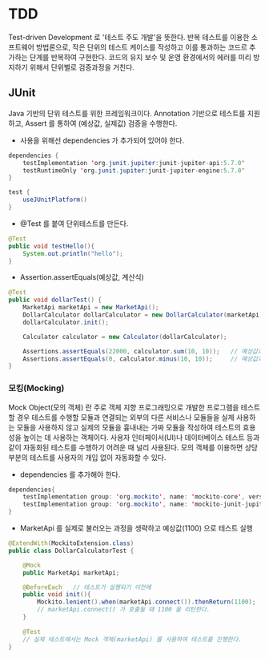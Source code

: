# TDD 
Test-driven Development 로 '테스트 주도 개발'을 뜻한다. 반복 테스트를 이용한 소프트웨어 방법론으로, 작은 단위의 테스트 케이스를 작성하고 이를 통과하는 코드르 추가하는 단계를 반복하여 구현한다. 코드의 유지 보수 및 운영 환경에서의 에러를 미리 방지하기 위해서 단위별로 검증과정을 거친다. 

## JUnit
Java 기반의 단위 테스트를 위한 프레임워크이다. Annotation 기반으로 테스트를 지원하고, Assert 를 통하여 (예상값, 실제값) 검증을 수행한다. 

- 사용을 위해선 dependencies 가 추가되어 있어야 한다.
```java
dependencies {
    testImplementation 'org.junit.jupiter:junit-jupiter-api:5.7.0'
    testRuntimeOnly 'org.junit.jupiter:junit-jupiter-engine:5.7.0'
}

test {
    useJUnitPlatform()
}
```

- @Test 를 붙여 단위테스트를 만든다.
```java
@Test
public void testHello(){
    System.out.println("hello");
}
```
- Assertion.assertEquals(예상값, 계산식)
```java
@Test
public void dollarTest() {
    MarketApi marketApi = new MarketApi();
    DollarCalculator dollarCalculator = new DollarCalculator(marketApi);
    dollarCalculator.init();

    Calculator calculator = new Calculator(dollarCalculator);

    Assertions.assertEquals(22000, calculator.sum(10, 10));   // 예상값과 계산식의 결과값이 같으면 테스트를 통과한다.
    Assertions.assertEquals(0, calculator.minus(10, 10));     // 예상값과 계산식의 결과값이 다르면 테스트를 실패하고 값을 알려준다.
}
```

### 모킹(Mocking) 
Mock Object(모의 객체) 란 주로 객체 지향 프로그래밍으로 개발한 프로그램을 테스트할 경우 테스트를 수행할 모듈과 연결되는 외부의 다른 서비스나 모듈들을 실제 사용하는 모듈을 사용하지 않고 실제의 모듈을 흉내내는 가짜 모듈을 작성하여 테스트의 효용성을 높이는 데 사용하는 객체이다. 사용자 인터페이서(UI)나 데이터베이스 테스트 등과 같이 자동화된 테스트를 수행하기 어려운 때 널리 사용된다. 모의 객체를 이용하면 상당 부분의 테스트를 사용자의 개입 없이 자동화할 수 있다.

- dependencies 를 추가해야 한다.
```java
dependencies{
    testImplementation group: 'org.mockito', name: 'mockito-core', version: '3.11.2'
    testImplementation group: 'org.mockito', name: 'mockito-junit-jupiter', version: '3.10.0'
}
```
- MarketApi 를 실제로 불러오는 과정을 생략하고 예상값(1100) 으로 테스트 실행
```java
@ExtendWith(MockitoExtension.class)
public class DollarCalculatorTest {

    @Mock
    public MarketApi marketApi;

    @BeforeEach   // 테스트가 실행되기 이전에
    public void init(){
        Mockito.lenient().when(marketApi.connect()).thenReturn(1100);
        // marketApi.connect() 가 호출될 때 1100 을 리턴한다.
    }
    
    @Test
    // 실제 테스트에서는 Mock 객체(marketApi) 를 사용하여 테스트를 진행한다.
}
```


